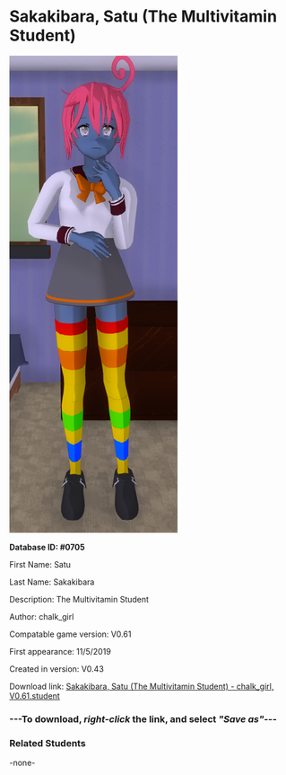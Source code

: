 # Sakakibara, Satu (The Multivitamin Student)

<img src="../../Files/Images/Sakakibara, Satu (The Multivitamin Student).png" title="Sakakibara, Satu (The Multivitamin Student) - chalk_girl, V0.61">

**Database ID: #0705**

First Name: Satu

Last Name: Sakakibara

Description: The Multivitamin Student

Author: chalk_girl

Compatable game version: V0.61

First appearance: 11/5/2019

Created in version: V0.43

Download link: <a href="https://raw.githubusercontent.com/Arbiter1223/Daigaku-Gurashi-Custom-Students/master/Files/Student%20Files/Sakakibara%2C%20Satu%20(The%20Multivitamin%20Student)%20-%20chalk_girl%2C%20V0.61.student">Sakakibara, Satu (The Multivitamin Student) - chalk_girl, V0.61.student</a>

### ---**To download, _right-click_ the link, and select _"Save as"_**---

### Related Students

-none-
